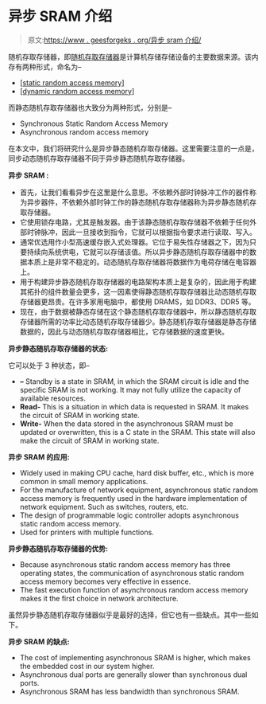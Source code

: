 # 异步 SRAM 介绍

> 原文:[https://www . geesforgeks . org/异步 sram 介绍/](https://www.geeksforgeeks.org/introduction-of-asynchronous-sram/)

随机存取存储器，即[随机存取存储器](https://www.geeksforgeeks.org/random-access-memory-ram/)是计算机存储存储设备的主要数据来源。该内存有两种形式，命名为–

*   [[static random access memory]](https://www.geeksforgeeks.org/different-types-ram-random-access-memory/)
*   [[dynamic random access memory]](https://www.geeksforgeeks.org/difference-between-sram-and-dram/)

而静态随机存取存储器也大致分为两种形式，分别是–

*   Synchronous Static Random Access Memory
*   Asynchronous random access memory

在本文中，我们将研究什么是异步静态随机存取存储器。这里需要注意的一点是，同步动态随机存取存储器不同于异步静态随机存取存储器。

**异步 SRAM :**

*   首先，让我们看看异步在这里是什么意思。不依赖外部时钟脉冲工作的器件称为异步器件，不依赖外部时钟工作的静态随机存取存储器称为异步静态随机存取存储器。
*   它使用锁存电路，尤其是触发器。由于该静态随机存取存储器不依赖于任何外部时钟脉冲，因此一旦接收到指令，它就可以根据指令要求进行读取、写入。
*   通常优选用作小型高速缓存嵌入式处理器。它位于易失性存储器之下，因为只要持续向系统供电，它就可以存储该值。所以异步静态随机存取存储器中的数据本质上是非常不稳定的。动态随机存取存储器将数据作为电荷存储在电容器上。
*   用于构建异步静态随机存取存储器的电路架构本质上是复杂的，因此用于构建其拓扑的组件数量会更多，这一因素使得静态随机存取存储器比动态随机存取存储器更昂贵。在许多家用电脑中，都使用 DRAMS，如 DDR3、DDR5 等。
*   现在，由于数据被静态存储在这个静态随机存取存储器中，所以静态随机存取存储器所需的功率比动态随机存取存储器少。静态随机存取存储器是静态存储数据的，因此与动态随机存取存储器相比，它存储数据的速度更快。

**异步静态随机存取存储器的状态:**

它可以处于 3 种状态，即–

*   **–** Standby is a state in SRAM, in which the SRAM circuit is idle and the specific SRAM is not working. It may not fully utilize the capacity of available resources.
*   **Read-** This is a situation in which data is requested in SRAM. It makes the circuit of SRAM in working state.
*   **Write-** When the data stored in the asynchronous SRAM must be updated or overwritten, this is a C state in the SRAM. This state will also make the circuit of SRAM in working state.

**异步 SRAM 的应用:**

*   Widely used in making CPU cache, hard disk buffer, etc., which is more common in small memory applications.
*   For the manufacture of network equipment, asynchronous static random access memory is frequently used in the hardware implementation of network equipment. Such as switches, routers, etc.
*   The design of programmable logic controller adopts asynchronous static random access memory.
*   Used for printers with multiple functions.

**异步静态随机存取存储器的优势:**

*   Because asynchronous static random access memory has three operating states, the communication of asynchronous static random access memory becomes very effective in essence.
*   The fast execution function of asynchronous random access memory makes it the first choice in network architecture.

虽然异步静态随机存取存储器似乎是最好的选择，但它也有一些缺点。其中一些如下。

**异步 SRAM 的缺点:**

*   The cost of implementing asynchronous SRAM is higher, which makes the embedded cost in our system higher.
*   Asynchronous dual ports are generally slower than synchronous dual ports.
*   Asynchronous SRAM has less bandwidth than synchronous SRAM.